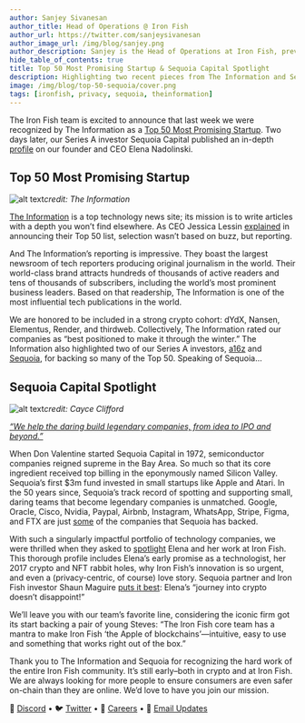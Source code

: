 ```yaml
---
author: Sanjey Sivanesan
author_title: Head of Operations @ Iron Fish
author_url: https://twitter.com/sanjeysivanesan
author_image_url: /img/blog/sanjey.png
author_description: Sanjey is the Head of Operations at Iron Fish, previously at Nuna and Google.
hide_table_of_contents: true
title: Top 50 Most Promising Startup & Sequoia Capital Spotlight
description: Highlighting two recent pieces from The Information and Sequoia Capital
image: /img/blog/top-50-sequoia/cover.png
tags: [ironfish, privacy, sequoia, theinformation]
---
```


The Iron Fish team is excited to announce that last week we were recognized by The Information as a [Top 50 Most Promising Startup](https://www.theinformation.com/ti50). Two days later, our Series A investor Sequoia Capital published an in-depth [profile](https://www.sequoiacap.com/article/elena-nadolinski-spotlight/) on our founder and CEO Elena Nadolinski.
## Top 50 Most Promising Startup

![alt text](/img/blog/top-50-sequoia/top50.png "The Information Top 50")*credit: The Information*

[The Information](https://www.theinformation.com/about) is a top technology news site; its mission is to write articles with a depth you won’t find elsewhere. As CEO Jessica Lessin [explained](https://twitter.com/Jessicalessin/status/1584938280050515968) in announcing their Top 50 list, selection wasn’t based on buzz, but reporting.

And The Information’s reporting is impressive. They boast the largest newsroom of tech reporters producing original journalism in the world. Their world-class brand attracts hundreds of thousands of active readers and tens of thousands of subscribers, including the world’s most prominent business leaders. Based on that readership, The Information is one of the most influential tech publications in the world.

We are honored to be included in a strong crypto cohort: dYdX, Nansen, Elementus, Render, and thirdweb. Collectively, The Information rated our companies as “best positioned to make it through the winter.” The Information also highlighted two of our Series A investors, [a16z](https://a16z.com/) and [Sequoia](https://www.sequoiacap.com/), for backing so many of the Top 50. Speaking of Sequoia…

## Sequoia Capital Spotlight

![alt text](/img/blog/top-50-sequoia/spotlight.png "Sequoia Spotlight")*credit: Cayce Clifford*

[*“We help the daring build legendary companies, from idea to IPO and beyond.”*](https://www.sequoiacap.com/our-ethos/)

When Don Valentine started Sequoia Capital in 1972, semiconductor companies reigned supreme in the Bay Area. So much so that its core ingredient received top billing in the eponymously named Silicon Valley. Sequoia’s first $3m fund invested in small startups like Apple and Atari. In the 50 years since, Sequoia’s track record of spotting and supporting small, daring teams that become legendary companies is unmatched. Google, Oracle, Cisco, Nvidia, Paypal, Airbnb, Instagram, WhatsApp, Stripe, Figma, and FTX are just [some](https://www.sequoiacap.com/our-companies/) of the companies that Sequoia has backed.

With such a singularly impactful portfolio of technology companies, we were thrilled when they asked to [spotlight](https://www.sequoiacap.com/article/elena-nadolinski-spotlight/) Elena and her work at Iron Fish. This thorough profile includes Elena’s early promise as a technologist, her 2017 crypto and NFT rabbit holes, why Iron Fish’s innovation is so urgent, and even a (privacy-centric, of course) love story. Sequoia partner and Iron Fish investor Shaun Maguire [puts it best](https://twitter.com/shaunmmaguire/status/1585693948806590464): Elena’s “journey into crypto doesn’t disappoint!”

We’ll leave you with our team’s favorite line, considering the iconic firm got its start backing a pair of young Steves: “The Iron Fish core team has a mantra to make Iron Fish ‘the Apple of blockchains’—intuitive, easy to use and something that works right out of the box.”

Thank you to The Information and Sequoia for recognizing the hard work of the entire Iron Fish community. It’s still early–both in crypto and at Iron Fish. We are always looking for more people to ensure consumers are even safer on-chain than they are online. We’d love to have you join our mission.

🎤 [Discord](https://discord.gg/ironfish) •
🐦 [Twitter](https://twitter.com/ironfishcrypto) •
🚀 [Careers](https://ironfish.network/careers) •
📧 [Email Updates](https://ironfish.network/#email-signup)
